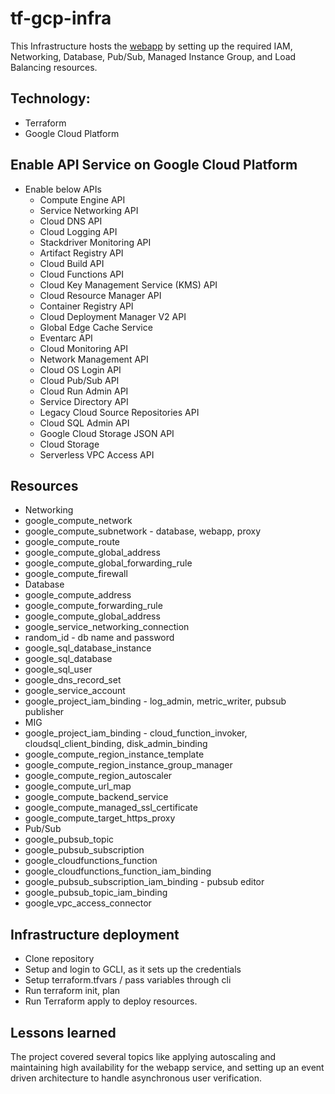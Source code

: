 # tf-gcp-infra

This Infrastructure hosts the [webapp](https://github.com/anibahs-csye6225/webapp) by setting up the required IAM, Networking, Database, Pub/Sub, Managed Instance Group, and Load Balancing resources.

## Technology:

- Terraform
- Google Cloud Platform
  
## Enable API Service on Google Cloud Platform

- Enable below APIs 
  - Compute Engine API
  - Service Networking API
  - Cloud DNS API
  - Cloud Logging API
  - Stackdriver Monitoring API
  - Artifact Registry API
  - Cloud Build API
  - Cloud Functions API
  - Cloud Key Management Service (KMS) API
  - Cloud Resource Manager API
  - Container Registry API
  - Cloud Deployment Manager V2 API
  - Global Edge Cache Service
  - Eventarc API
  - Cloud Monitoring API
  - Network Management API
  - Cloud OS Login API
  - Cloud Pub/Sub API
  - Cloud Run Admin API
  - Service Directory API
  - Legacy Cloud Source Repositories API
  - Cloud SQL Admin API
  - Google Cloud Storage JSON API
  - Cloud Storage
  - Serverless VPC Access API

## Resources

-  Networking
  -  google_compute_network
  -  google_compute_subnetwork - database, webapp, proxy
  -  google_compute_route
  -  google_compute_global_address
  -  google_compute_global_forwarding_rule
  -  google_compute_firewall
-  Database
  -  google_compute_address
  -  google_compute_forwarding_rule
  -  google_compute_global_address
  -  google_service_networking_connection
  -  random_id - db name and password
  -  google_sql_database_instance
  -  google_sql_database
  -  google_sql_user
  -  google_dns_record_set
  -  google_service_account
  -  google_project_iam_binding - log_admin, metric_writer, pubsub publisher
-  MIG
  -  google_project_iam_binding - cloud_function_invoker, cloudsql_client_binding, disk_admin_binding
  -  google_compute_region_instance_template
  -  google_compute_region_instance_group_manager
  -  google_compute_region_autoscaler
  -  google_compute_url_map
  -  google_compute_backend_service
  -  google_compute_managed_ssl_certificate
  -  google_compute_target_https_proxy
-  Pub/Sub
  -  google_pubsub_topic
  -  google_pubsub_subscription
  -  google_cloudfunctions_function
  -  google_cloudfunctions_function_iam_binding
  -  google_pubsub_subscription_iam_binding - pubsub editor
  -  google_pubsub_topic_iam_binding
  -  google_vpc_access_connector

## Infrastructure deployment

- Clone repository 
- Setup and login to GCLI, as it sets up the credentials
- Setup terraform.tfvars / pass variables through cli
- Run terraform init, plan
- Run Terraform apply to deploy resources.

## Lessons learned

The project covered several topics like applying autoscaling and maintaining high availability for the webapp service, and setting up an event driven architecture to handle asynchronous user verification.

